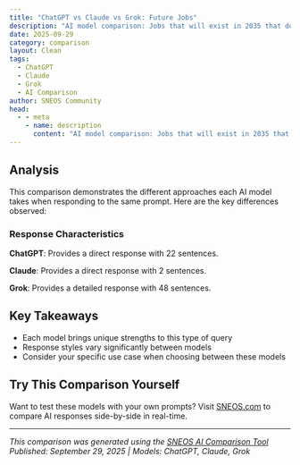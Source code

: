 ```yaml
---
title: "ChatGPT vs Claude vs Grok: Future Jobs"
description: "AI model comparison: Jobs that will exist in 2035 that don't exist today..."
date: 2025-09-29
category: comparison
layout: Clean
tags:
  - ChatGPT
  - Claude
  - Grok
  - AI Comparison
author: SNEOS Community
head:
  - - meta
    - name: description
      content: "AI model comparison: Jobs that will exist in 2035 that don't exist today..."
---
```


<ChatComparison
  title="ChatGPT vs Claude vs Grok: Future Jobs"
  prompt="Jobs that will exist in 2035 that don't exist today"
  :responses='{
    "ChatGPT": "Predicting specific jobs that will exist in 2035 can be speculative, but based on current trends in technology, society, and the environment, here are some potential job roles that might emerge by 2035:\n\n1. **AI Ethics Manager**  \n   Overseeing the ethical development and deployment of artificial intelligence systems to ensure fairness, transparency, and accountability.\n\n2. **Human-Machine Teaming Manager**  \n   Coordinating collaborative efforts between humans and AI/robots in workplaces for optimized productivity and safety.\n\n3. **Virtual Habitat Designer**  \n   Creating and maintaining immersive virtual environments for work, education, entertainment, or socializing in the metaverse.\n\n4. **Climate Change Reversal Specialist**  \n   Designing and implementing large-scale projects to reverse environmental damage, such as carbon capture and geoengineering initiatives.\n\n5. **Neural Interface Therapist**  \n   Assisting patients in adapting to and optimizing brain-computer interfaces or neural implants for medical or enhancement purposes.\n\n6. **Digital Detox Consultant**  \n   Helping individuals and organizations manage screen time and digital wellbeing to combat tech burnout.\n\n7. **Personal Data Broker**  \n   Managing, protecting, and monetizing individuals\u2019 personal data in a future where data ownership becomes a valuable asset.\n\n8. **Mars Resource Miner**  \n   Extracting and processing resources from Mars or other celestial bodies to support space colonization efforts.\n\n9. **Autonomous Vehicle Fleet Manager**  \n   Overseeing fleets of self-driving vehicles for logistics, public transportation, and personal transit.\n\n10. **Synthetic Food Designer**  \n    Creating custom-designed foods using biotechnology, including lab-grown meats, nutrient-optimized meals, or tailor-made diets.\n\nThese roles reflect anticipated advances in technology, sustainability needs, space exploration, and societal shifts. New jobs will likely combine interdisciplinary skills and adapt to emerging challenges and opportunities.",
    "Claude": "Invalid API source. Please specify \u0027openai\u0027, \u0027anthropic\u0027, \u0027gemini\u0027, \u0027gemini-grounding\u0027, \u0027deepseek\u0027, \u0027grok\u0027, \u0027grok-live\u0027, or \u0027mistral\u0027.",
    "Grok": "Predicting specific jobs that will exist in 2035 but don\u0027t exist today involves some speculation, as technological, environmental, social, and economic trends will shape the future job market. However, based on current trajectories in technology, sustainability, healthcare, and societal needs, here are several potential jobs that could emerge by 2035:\n\n1. **Urban Farming Specialist**  \n   As cities grow and the need for sustainable food sources increases, vertical and urban farming will become more prevalent. Urban Farming Specialists will design, manage, and optimize high-tech indoor farms using hydroponics, aeroponics, and AI-driven crop monitoring to produce food in densely populated areas.\n\n2. **Climate Restoration Engineer**  \n   With the worsening effects of climate change, there may be a need for professionals who specialize in large-scale geoengineering projects to restore ecosystems, remove carbon dioxide from the atmosphere, or mitigate rising sea levels. These engineers will work on innovative solutions like artificial reefs, carbon capture systems, or reforestation drones.\n\n3. **Human-Technology Integration Therapist**  \n   As humans increasingly merge with technology (e.g., brain-computer interfaces, wearable tech, or bioengineered enhancements), there will be a need for therapists who help individuals adapt psychologically and socially to these integrations. They might assist with \u0022cyborg identity crises\u0022 or the mental health impacts of constant connectivity.\n\n4. **Off-World Construction Worker**  \n   With space exploration advancing through companies like SpaceX and Blue Origin, there could be a demand for workers who specialize in building infrastructure on the Moon, Mars, or space stations. These roles would involve expertise in 3D printing, robotics, and materials science for extraterrestrial environments.\n\n5. **Augmented Reality Journey Planner**  \n   As augmented reality (AR) becomes more integrated into daily life, there could be professionals who design immersive travel or entertainment experiences. These planners would create AR overlays for real-world locations, blending virtual storytelling, historical reenactments, or gamified exploration into physical spaces.\n\n6. **Personal Data Broker**  \n   With data becoming a critical personal asset, individuals might hire data brokers to manage, protect, and monetize their digital footprints. These professionals would negotiate with companies on behalf of individuals to ensure fair compensation for data usage while safeguarding privacy.\n\n7. **Extinct Species Revivalist**  \n   Advances in genetic engineering and de-extinction technologies (like CRISPR) could lead to roles focused on reviving extinct species, such as the woolly mammoth or passenger pigeon. Revivalists would work in labs and field settings to reintroduce these species into controlled or natural habitats.\n\n8. **AI Personality Designer**  \n   As artificial intelligence becomes more conversational and integrated into personal and professional lives, there will be a demand for designers who craft unique AI personalities for virtual assistants, companions, or customer service bots. These designers would focus on tone, humor, empathy, and cultural nuances.\n\n9. **Quantum Computing Security Analyst**  \n   With quantum computing on the horizon, traditional encryption methods could become obsolete. Quantum Computing Security Analysts will be responsible for developing and maintaining new security protocols to protect sensitive data in a post-quantum world.\n\n10. **Space Tourism Guide**  \n    As space tourism becomes more accessible, there will be a need for trained professionals to guide tourists through space experiences, ensuring safety, explaining scientific phenomena, and managing the psychological effects of space travel.\n\n11. **Re-Wilding Coordinator**  \n    As part of global efforts to restore natural ecosystems, Re-Wilding Coordinators will oversee projects that return cultivated or urban land to its wild state. They will work with ecologists, local governments, and communities to reintroduce native species and balance human and environmental needs.\n\n12. **Neural Privacy Advocate**  \n    With advancements in neurotechnology (e.g., brain-computer interfaces), there will be concerns about the privacy of thoughts and mental data. Neural Privacy Advocates will work to protect individuals from unauthorized access to their neural data and advocate for ethical regulations in this space.\n\n### Factors Driving These New Jobs\n- **Technological Advancements:** AI, quantum computing, biotech, and space tech are creating entirely new industries and challenges.\n- **Climate and Sustainability Needs:** The push for sustainability and climate mitigation will drive innovative roles in green technology and environmental restoration.\n- **Social and Ethical Shifts:** As technology integrates further into human life, new ethical dilemmas and psychological needs will emerge, requiring specialized professionals.\n\nWhile it\u0027s impossible to predict with certainty, these roles reflect plausible outcomes based on emerging trends. Many of these jobs will likely require cross-disciplinary skills, combining technology, ethics, and creativity. Preparing for such a future might involve learning adaptable skills in STEM, sustainability, and social sciences. What do you think about these possibilities? Are there other areas or trends you think might spawn new jobs by 2035?"
  }'
  published-date="16:28"
/>

## Analysis

This comparison demonstrates the different approaches each AI model takes when responding to the same prompt. Here are the key differences observed:

### Response Characteristics

**ChatGPT**: Provides a direct response with 22 sentences. 

**Claude**: Provides a direct response with 2 sentences. 

**Grok**: Provides a detailed response with 48 sentences. 

## Key Takeaways

- Each model brings unique strengths to this type of query
- Response styles vary significantly between models
- Consider your specific use case when choosing between these models

## Try This Comparison Yourself

Want to test these models with your own prompts? Visit [SNEOS.com](https://sneos.com) to compare AI responses side-by-side in real-time.

---

*This comparison was generated using the [SNEOS AI Comparison Tool](https://sneos.com)*
*Published: September 29, 2025 | Models: ChatGPT, Claude, Grok*
